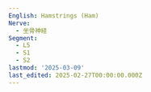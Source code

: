 ```yaml
---
English: Hamstrings (Ham)
Nerve:
  - 坐骨神経
Segment:
  - L5
  - S1
  - S2
lastmod: '2025-03-09'
last_edited: 2025-02-27T00:00:00.000Z
---
```



